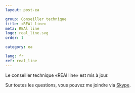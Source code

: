 ```yaml
---
layout: post-ea

group: Conseiller technique
title: «REAl line»
meta: REAl line
logo: real_line.svg
order: 1

category: ea

lang: fr
ref: real_line
---
```


Le conseiller technique «REAl line» est mis à jour.

Sur toutes les questions, vous pouvez me joindre via <a href="skype:chutkoy89?chat" target="_blank">Skype</a>.
